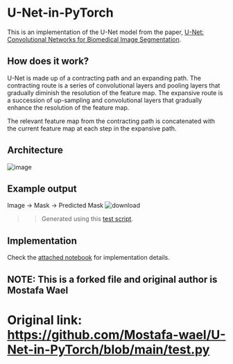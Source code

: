 # U-Net-in-PyTorch
This is an implementation of the U-Net model from the paper, [U-Net: Convolutional Networks for Biomedical Image Segmentation](https://papers.labml.ai/paper/1505.04597).

## How does it work?
U-Net is made up of a contracting path and an expanding path.
The contracting route is a series of convolutional layers and pooling layers that gradually diminish the resolution of the feature map.
The expansive route is a succession of up-sampling and convolutional layers that gradually enhance the resolution of the feature map.

The relevant feature map from the contracting path is concatenated with the current feature map at each step in the expansive path.

## Architecture
![image](https://github.com/Mostafa-wael/U-Net-in-PyTorch/assets/56788883/bf599396-011f-40d1-b053-f6d5f695a7d5)

## Example output
Image -> Mask -> Predicted Mask
![download](https://github.com/Mostafa-wael/U-Net-in-PyTorch/assets/56788883/7ea799cb-2830-4841-a12b-fba6d60cbe04)
>> Generated using this [test script](./test.py).

## Implementation 
Check the [attached notebook](./U_Net.ipynb) for implementation details. 

## NOTE: This is a forked file and original author is Mostafa Wael
# Original link: https://github.com/Mostafa-wael/U-Net-in-PyTorch/blob/main/test.py
